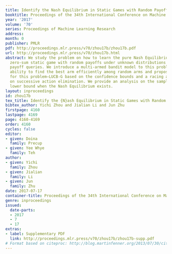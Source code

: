 ```yaml
---
title: Identify the Nash Equilibrium in Static Games with Random Payoffs
booktitle: Proceedings of the 34th International Conference on Machine Learning
year: '2017'
volume: '70'
series: Proceedings of Machine Learning Research
address: 
month: 0
publisher: PMLR
pdf: http://proceedings.mlr.press/v70/zhou17b/zhou17b.pdf
url: http://proceedings.mlr.press/v70/zhou17b.html
abstract: We study the problem on how to learn the pure Nash Equilibrium of a two-player
  zero-sum static game with random payoffs under unknown distributions via efficient
  payoff queries. We introduce a multi-armed bandit model to this problem due to its
  ability to find the best arm efficiently among random arms and propose two algorithms
  for this problem—LUCB-G based on the confidence bounds and a racing algorithm based
  on successive action elimination. We provide an analysis on the sample complexity
  lower bound when the Nash Equilibrium exists.
layout: inproceedings
id: zhou17b
tex_title: Identify the {N}ash Equilibrium in Static Games with Random Payoffs
bibtex_author: Yichi Zhou and Jialian Li and Jun Zhu
firstpage: 4160
lastpage: 4169
page: 4160-4169
order: 4160
cycles: false
editor:
- given: Doina
  family: Precup
- given: Yee Whye
  family: Teh
author:
- given: Yichi
  family: Zhou
- given: Jialian
  family: Li
- given: Jun
  family: Zhu
date: 2017-07-17
container-title: Proceedings of the 34th International Conference on Machine Learning
genre: inproceedings
issued:
  date-parts:
  - 2017
  - 7
  - 17
extras:
- label: Supplementary PDF
  link: http://proceedings.mlr.press/v70/zhou17b/zhou17b-supp.pdf
# Format based on citeproc: http://blog.martinfenner.org/2013/07/30/citeproc-yaml-for-bibliographies/
---
```

